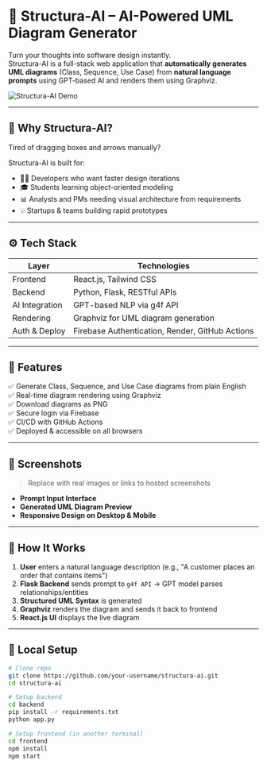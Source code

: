 # 🧠 Structura-AI – AI-Powered UML Diagram Generator

Turn your thoughts into software design instantly.  
Structura-AI is a full-stack web application that **automatically generates UML diagrams** (Class, Sequence, Use Case) from **natural language prompts** using GPT-based AI and renders them using Graphviz.

![Structura-AI Demo](https://your-demo-link.com/preview.gif) <!-- optional: demo gif -->

---

## 🚀 Why Structura-AI?

Tired of dragging boxes and arrows manually?

Structura-AI is built for:
- 🧑‍💻 Developers who want faster design iterations
- 🎓 Students learning object-oriented modeling
- 📊 Analysts and PMs needing visual architecture from requirements
- 💡 Startups & teams building rapid prototypes

---

## ⚙️ Tech Stack

| Layer          | Technologies                           |
|----------------|----------------------------------------|
| Frontend       | React.js, Tailwind CSS                 |
| Backend        | Python, Flask, RESTful APIs            |
| AI Integration | GPT-based NLP via g4f API              |
| Rendering      | Graphviz for UML diagram generation    |
| Auth & Deploy  | Firebase Authentication, Render, GitHub Actions |

---

## 🧩 Features

✅ Generate Class, Sequence, and Use Case diagrams from plain English  
✅ Real-time diagram rendering using Graphviz  
✅ Download diagrams as PNG  
✅ Secure login via Firebase  
✅ CI/CD with GitHub Actions  
✅ Deployed & accessible on all browsers

---

## 📸 Screenshots

> Replace with real images or links to hosted screenshots

- **Prompt Input Interface**  
- **Generated UML Diagram Preview**  
- **Responsive Design on Desktop & Mobile**

---

## 🧪 How It Works

1. **User** enters a natural language description (e.g., "A customer places an order that contains items")
2. **Flask Backend** sends prompt to `g4f API` → GPT model parses relationships/entities
3. **Structured UML Syntax** is generated
4. **Graphviz** renders the diagram and sends it back to frontend
5. **React.js UI** displays the live diagram

---

## 🔧 Local Setup

```bash
# Clone repo
git clone https://github.com/your-username/structura-ai.git
cd structura-ai

# Setup backend
cd backend
pip install -r requirements.txt
python app.py

# Setup frontend (in another terminal)
cd frontend
npm install
npm start
